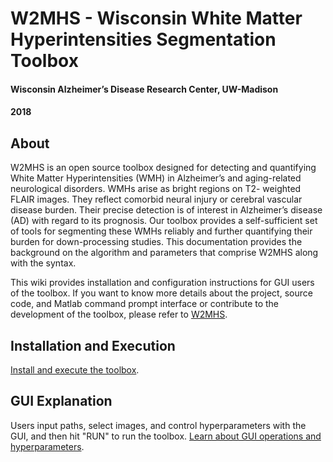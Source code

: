 # W2MHS - Wisconsin White Matter Hyperintensities Segmentation Toolbox
#### Wisconsin Alzheimer’s Disease Research Center, UW-Madison
#### 2018

## About
W2MHS is an open source toolbox designed for detecting and quantifying White Matter Hyperintensities (WMH) in Alzheimer’s and aging-related neurological disorders. WMHs arise as bright regions on T2- weighted FLAIR images. They reflect comorbid neural injury or cerebral vascular disease burden. Their precise detection is of interest in Alzheimer’s disease (AD) with regard to its prognosis. Our toolbox provides a self-sufficient set of tools for segmenting these WMHs reliably and further quantifying their burden for down-processing studies. This documentation provides the background on the algorithm and parameters that comprise W2MHS along with the syntax.

This wiki provides installation and configuration instructions for GUI users of the toolbox. If you want to know more details about the project, source code, and Matlab command prompt interface or contribute to the development of the toolbox, please refer to [W2MHS](https://github.com/SichaoYang/W2MHS).  

## Installation and Execution
[Install and execute the toolbox](https://github.com/SichaoYang/W2MHS-release/wiki/Installation-and-Execution).

## GUI Explanation
Users input paths, select images, and control hyperparameters with the GUI, and then hit "RUN" to run the toolbox.
[Learn about GUI operations and hyperparameters](https://github.com/SichaoYang/W2MHS-release/wiki/GUI-Explanation).
